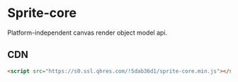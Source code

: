 # Sprite-core

Platform-independent canvas render object model api.

## CDN

```html
<script src="https://s0.ssl.qhres.com/!5dab36d1/sprite-core.min.js"></script>
```
